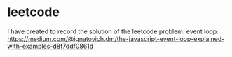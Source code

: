 # leetcode
I have created to record the solution of the leetcode problem. 
event loop: https://medium.com/@ignatovich.dm/the-javascript-event-loop-explained-with-examples-d8f7ddf0861d